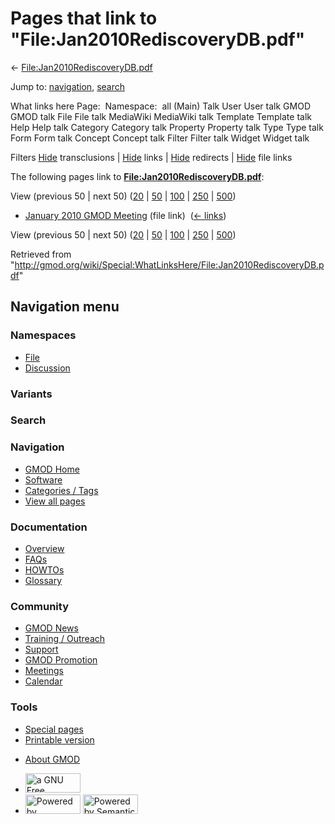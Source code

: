 <div id="mw-page-base" class="noprint">

</div>

<div id="mw-head-base" class="noprint">

</div>

<div id="content" class="mw-body" role="main">

<span id="top"></span>

<div id="mw-js-message" style="display:none;">

</div>



# <span dir="auto">Pages that link to "File:Jan2010RediscoveryDB.pdf"</span>

<div id="bodyContent">

<div id="contentSub">

←
[File:Jan2010RediscoveryDB.pdf](/wiki/File:Jan2010RediscoveryDB.pdf "File:Jan2010RediscoveryDB.pdf")

</div>

<div id="jump-to-nav" class="mw-jump">

Jump to: [navigation](#mw-navigation), [search](#p-search)

</div>

<div id="mw-content-text">

What links here Page:  Namespace:  all (Main) Talk User User talk GMOD
GMOD talk File File talk MediaWiki MediaWiki talk Template Template talk
Help Help talk Category Category talk Property Property talk Type Type
talk Form Form talk Concept Concept talk Filter Filter talk Widget
Widget talk

Filters
[Hide](/mediawiki/index.php?title=Special:WhatLinksHere/File:Jan2010RediscoveryDB.pdf&hidetrans=1 "Special:WhatLinksHere/File:Jan2010RediscoveryDB.pdf")
transclusions \|
[Hide](/mediawiki/index.php?title=Special:WhatLinksHere/File:Jan2010RediscoveryDB.pdf&hidelinks=1 "Special:WhatLinksHere/File:Jan2010RediscoveryDB.pdf")
links \|
[Hide](/mediawiki/index.php?title=Special:WhatLinksHere/File:Jan2010RediscoveryDB.pdf&hideredirs=1 "Special:WhatLinksHere/File:Jan2010RediscoveryDB.pdf")
redirects \|
[Hide](/mediawiki/index.php?title=Special:WhatLinksHere/File:Jan2010RediscoveryDB.pdf&hideimages=1 "Special:WhatLinksHere/File:Jan2010RediscoveryDB.pdf")
file links

The following pages link to
**[File:Jan2010RediscoveryDB.pdf](/wiki/File:Jan2010RediscoveryDB.pdf "File:Jan2010RediscoveryDB.pdf")**:

View (previous 50 \| next 50)
([20](/mediawiki/index.php?title=Special:WhatLinksHere/File:Jan2010RediscoveryDB.pdf&limit=20 "Special:WhatLinksHere/File:Jan2010RediscoveryDB.pdf")
\|
[50](/mediawiki/index.php?title=Special:WhatLinksHere/File:Jan2010RediscoveryDB.pdf&limit=50 "Special:WhatLinksHere/File:Jan2010RediscoveryDB.pdf")
\|
[100](/mediawiki/index.php?title=Special:WhatLinksHere/File:Jan2010RediscoveryDB.pdf&limit=100 "Special:WhatLinksHere/File:Jan2010RediscoveryDB.pdf")
\|
[250](/mediawiki/index.php?title=Special:WhatLinksHere/File:Jan2010RediscoveryDB.pdf&limit=250 "Special:WhatLinksHere/File:Jan2010RediscoveryDB.pdf")
\|
[500](/mediawiki/index.php?title=Special:WhatLinksHere/File:Jan2010RediscoveryDB.pdf&limit=500 "Special:WhatLinksHere/File:Jan2010RediscoveryDB.pdf"))

- [January 2010 GMOD
  Meeting](/wiki/January_2010_GMOD_Meeting "January 2010 GMOD Meeting")
  (file link) ‎ <span class="mw-whatlinkshere-tools">([←
  links](/mediawiki/index.php?title=Special:WhatLinksHere&target=January+2010+GMOD+Meeting "Special:WhatLinksHere"))</span>

View (previous 50 \| next 50)
([20](/mediawiki/index.php?title=Special:WhatLinksHere/File:Jan2010RediscoveryDB.pdf&limit=20 "Special:WhatLinksHere/File:Jan2010RediscoveryDB.pdf")
\|
[50](/mediawiki/index.php?title=Special:WhatLinksHere/File:Jan2010RediscoveryDB.pdf&limit=50 "Special:WhatLinksHere/File:Jan2010RediscoveryDB.pdf")
\|
[100](/mediawiki/index.php?title=Special:WhatLinksHere/File:Jan2010RediscoveryDB.pdf&limit=100 "Special:WhatLinksHere/File:Jan2010RediscoveryDB.pdf")
\|
[250](/mediawiki/index.php?title=Special:WhatLinksHere/File:Jan2010RediscoveryDB.pdf&limit=250 "Special:WhatLinksHere/File:Jan2010RediscoveryDB.pdf")
\|
[500](/mediawiki/index.php?title=Special:WhatLinksHere/File:Jan2010RediscoveryDB.pdf&limit=500 "Special:WhatLinksHere/File:Jan2010RediscoveryDB.pdf"))

</div>

<div class="printfooter">

Retrieved from
"<http://gmod.org/wiki/Special:WhatLinksHere/File:Jan2010RediscoveryDB.pdf>"

</div>

<div id="catlinks" class="catlinks catlinks-allhidden">

</div>

<div class="visualClear">

</div>

</div>

</div>

<div id="mw-navigation">

## Navigation menu

<div id="mw-head">



<div id="left-navigation">

<div id="p-namespaces" class="vectorTabs" role="navigation"
aria-labelledby="p-namespaces-label">

### Namespaces

- <span id="ca-nstab-image"><a href="/wiki/File:Jan2010RediscoveryDB.pdf" accesskey="c"
  title="View the file page [c]">File</a></span>
- <span id="ca-talk"><a
  href="/mediawiki/index.php?title=File_talk:Jan2010RediscoveryDB.pdf&amp;action=edit&amp;redlink=1"
  accesskey="t"
  title="Discussion about the content page [t]">Discussion</a></span>

</div>

<div id="p-variants" class="vectorMenu emptyPortlet" role="navigation"
aria-labelledby="p-variants-label">

### 

### Variants[](#)

<div class="menu">

</div>

</div>

</div>

<div id="right-navigation">





</div>

<div id="p-search" role="search">

### Search

<div id="simpleSearch">

</div>

</div>

</div>

</div>

<div id="mw-panel">

<div id="p-logo" role="banner">

<a href="/wiki/Main_Page"
style="background-image: url(http://gmod.org/images/GMOD-cogs.png);"
title="Visit the main page"></a>

</div>

<div id="p-Navigation" class="portal" role="navigation"
aria-labelledby="p-Navigation-label">

### Navigation

<div class="body">

- <span id="n-GMOD-Home">[GMOD Home](/wiki/Main_Page)</span>
- <span id="n-Software">[Software](/wiki/GMOD_Components)</span>
- <span id="n-Categories-.2F-Tags">[Categories /
  Tags](/wiki/Categories)</span>
- <span id="n-View-all-pages">[View all
  pages](/wiki/Special:AllPages)</span>

</div>

</div>

<div id="p-Documentation" class="portal" role="navigation"
aria-labelledby="p-Documentation-label">

### Documentation

<div class="body">

- <span id="n-Overview">[Overview](/wiki/Overview)</span>
- <span id="n-FAQs">[FAQs](/wiki/Category:FAQ)</span>
- <span id="n-HOWTOs">[HOWTOs](/wiki/Category:HOWTO)</span>
- <span id="n-Glossary">[Glossary](/wiki/Glossary)</span>

</div>

</div>

<div id="p-Community" class="portal" role="navigation"
aria-labelledby="p-Community-label">

### Community

<div class="body">

- <span id="n-GMOD-News">[GMOD News](/wiki/GMOD_News)</span>
- <span id="n-Training-.2F-Outreach">[Training /
  Outreach](/wiki/Training_and_Outreach)</span>
- <span id="n-Support">[Support](/wiki/Support)</span>
- <span id="n-GMOD-Promotion">[GMOD
  Promotion](/wiki/GMOD_Promotion)</span>
- <span id="n-Meetings">[Meetings](/wiki/Meetings)</span>
- <span id="n-Calendar">[Calendar](/wiki/Calendar)</span>

</div>

</div>

<div id="p-tb" class="portal" role="navigation"
aria-labelledby="p-tb-label">

### Tools

<div class="body">

- <span id="t-specialpages"><a href="/wiki/Special:SpecialPages" accesskey="q"
  title="A list of all special pages [q]">Special pages</a></span>
- <span id="t-print"><a
  href="/mediawiki/index.php?title=Special:WhatLinksHere/File:Jan2010RediscoveryDB.pdf&amp;printable=yes"
  rel="alternate" accesskey="p"
  title="Printable version of this page [p]">Printable version</a></span>

</div>

</div>

</div>

</div>

<div id="footer" role="contentinfo">

- <span id="footer-places-about">[About
  GMOD](/wiki/GMOD:About "GMOD:About")</span>

<!-- -->

- <span id="footer-copyrightico">[<img src="http://www.gnu.org/graphics/gfdl-logo-small.png" width="88"
  height="31" alt="a GNU Free Documentation License" />](http://www.gnu.org/licenses/fdl-1.3.html)</span>
- <span id="footer-poweredbyico">[<img src="/mediawiki/skins/common/images/poweredby_mediawiki_88x31.png"
  width="88" height="31" alt="Powered by MediaWiki" />](//www.mediawiki.org/)
  [<img
  src="/mediawiki/extensions/SemanticMediaWiki/includes/../resources/images/smw_button.png"
  width="88" height="31" alt="Powered by Semantic MediaWiki" />](https://www.semantic-mediawiki.org/wiki/Semantic_MediaWiki)</span>

<div style="clear:both">

</div>

</div>
